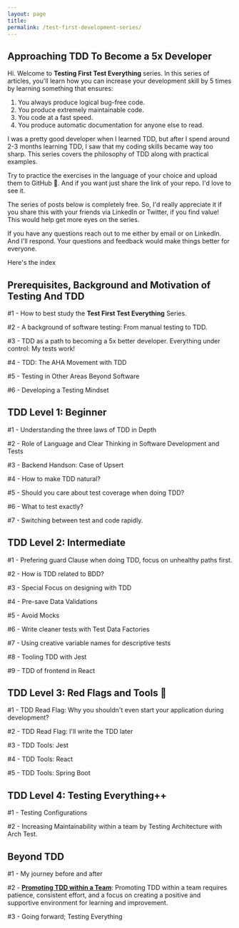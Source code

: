 ```yaml
---
layout: page
title: 
permalink: /test-first-development-series/
---
```


## Approaching TDD To Become a 5x Developer

Hi. Welcome to **Testing First Test Everything** series. In this series of articles, you'll learn how you can increase your development skill by 5 times by learning something that ensures:

1. You always produce logical bug-free code.
2. You produce extremely maintainable code.
3. You code at a fast speed.
4. You produce automatic documentation for anyone else to read.

I was a pretty good developer when I learned TDD, but after I spend around 2-3 months learning TDD, I saw that my coding skills became way too sharp. This series covers the philosophy of TDD along with practical examples.

Try to practice the exercises in the language of your choice and upload them to GitHub 🙂. And if you want just share the link of your repo. I'd love to see it.

The series of posts below is completely free. So, I'd really appreciate it if you share this with your friends via LinkedIn or Twitter, if you find value! This would help get more eyes on the series.

If you have any questions reach out to me either by email or on LinkedIn. And I'll respond. Your questions and feedback would make things better for everyone.

Here's the index

## Prerequisites, Background and Motivation of Testing And TDD

#1 - How to best study the **Test First Test Everything** Series.

#2 - A background of software testing: From manual testing to TDD.

#3 - TDD as a path to becoming a 5x better developer. Everything under control: My tests work!

#4 - TDD: The AHA Movement with TDD

#5 - Testing in Other Areas Beyond Software

#6 - Developing a Testing Mindset

## TDD Level 1: Beginner

#1 - Understanding the three laws of TDD in Depth

#2 - Role of Language and Clear Thinking in Software Development and Tests

#3 - Backend Handson: Case of Upsert

#4 - How to make TDD natural?

#5 - Should you care about test coverage when doing TDD?

#6 - What to test exactly?

#7 - Switching between test and code rapidly.

## TDD Level 2: Intermediate

#1 - Prefering guard Clause when doing TDD, focus on unhealthy paths first.

#2 - How is TDD related to BDD?

#3 - Special Focus on designing with TDD

#4 - Pre-save Data Validations

#5 - Avoid Mocks

#6 - Write cleaner tests with Test Data Factories

#7 - Using creative variable names for descriptive tests

#8 - Tooling TDD with Jest

#9 - TDD of frontend in React

## TDD Level 3: Red Flags and Tools 🚩

#1 - TDD Read Flag: Why you shouldn't even start your application during development?

#2 - TDD Read Flag: I'll write the TDD later

#3 - TDD Tools: Jest

#4 - TDD Tools: React

#5 - TDD Tools: Spring Boot

## TDD Level 4: Testing Everything++

#1 - Testing Configurations

#2 - Increasing Maintainability within a team by Testing Architecture with Arch Test.

## Beyond TDD

#1 - My journey before and after

#2 - [**Promoting TDD within a Team**](/promote-tdd-in-a-team): Promoting TDD within a team requires patience, consistent effort, and a focus on creating a positive and supportive environment for learning and improvement.

#3 - Going forward; Testing Everything